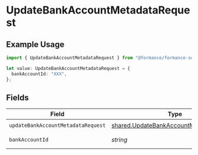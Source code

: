 # UpdateBankAccountMetadataRequest

## Example Usage

```typescript
import { UpdateBankAccountMetadataRequest } from "@formance/formance-sdk/sdk/models/operations";

let value: UpdateBankAccountMetadataRequest = {
  bankAccountId: "XXX",
};
```

## Fields

| Field                                                                                                     | Type                                                                                                      | Required                                                                                                  | Description                                                                                               | Example                                                                                                   |
| --------------------------------------------------------------------------------------------------------- | --------------------------------------------------------------------------------------------------------- | --------------------------------------------------------------------------------------------------------- | --------------------------------------------------------------------------------------------------------- | --------------------------------------------------------------------------------------------------------- |
| `updateBankAccountMetadataRequest`                                                                        | [shared.UpdateBankAccountMetadataRequest](../../../sdk/models/shared/updatebankaccountmetadatarequest.md) | :heavy_check_mark:                                                                                        | N/A                                                                                                       |                                                                                                           |
| `bankAccountId`                                                                                           | *string*                                                                                                  | :heavy_check_mark:                                                                                        | The bank account ID.                                                                                      | XXX                                                                                                       |